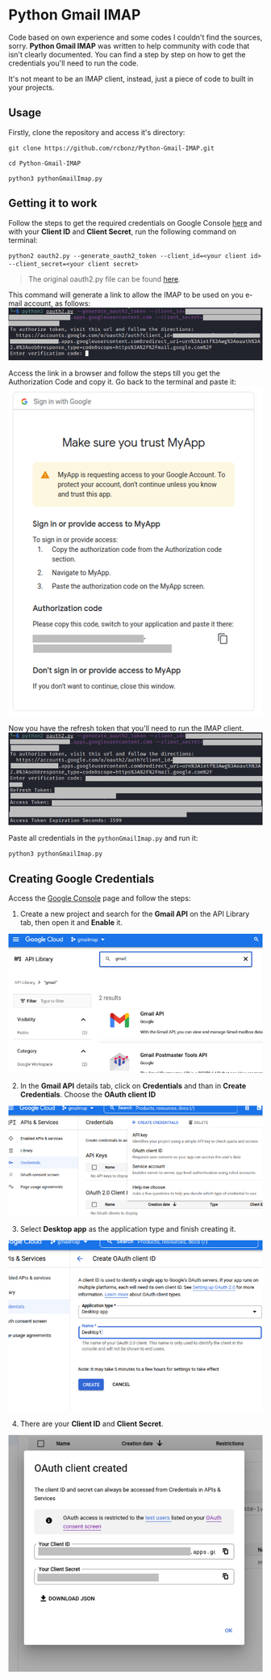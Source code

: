 # Python Gmail IMAP

Code based on own experience and some codes I couldn't find the sources, sorry. **Python Gmail IMAP** was written to help community with code that isn't clearly documented. You can find a step by step on how to get the credentials you'll need to run the code.

It's not meant to be an IMAP client, instead, just a piece of code to built in your projects.

## Usage
Firstly, clone the repository and access it's directory:
```
git clone https://github.com/rcbonz/Python-Gmail-IMAP.git
```
```
cd Python-Gmail-IMAP
```
```
python3 pythonGmailImap.py
```

## Getting it to work
Follow the steps to get the required credentials on Google Console [here](#creating-google-credentials) and with your **Client ID** and **Client Secret**, run the following command on terminal:
```
python2 oauth2.py --generate_oauth2_token --client_id=<your client id> --client_secret=<your client secret>
```
> The original oauth2.py file can be found [here](https://github.com/google/gmail-oauth2-tools/tree/master/python).

This command will generate a link to allow the IMAP to be used on you e-mail account, as follows:
![](https://github.com/rcbonz/Python-Gmail-IMAP/blob/main/gmail_imap_005.png?raw=true)

Access the link in a browser and follow the steps till you get the Authorization Code and copy it. Go back to the terminal and paste it:
![](https://github.com/rcbonz/Python-Gmail-IMAP/blob/main/gmail_imap_006.png?raw=true)

Now you have the refresh token that you'll need to run the IMAP client.
![](https://github.com/rcbonz/Python-Gmail-IMAP/blob/main/gmail_imap_007.png?raw=true)

Paste all credentials in the `pythonGmailImap.py` and run it:
```
python3 pythonGmailImap.py
```
## Creating Google Credentials
Access the [Google Console](https://console.cloud.google.com/) page and follow the steps:

1. Create a new project and search for the **Gmail API** on the API Library tab, then open it and **Enable** it.

![](https://github.com/rcbonz/Python-Gmail-IMAP/blob/main/gmail_imap_001.png?raw=true)

2. In the **Gmail API** details tab, click on **Credentials** and than in **Create Credentials**. Choose the **OAuth client ID**

![](https://github.com/rcbonz/Python-Gmail-IMAP/blob/main/gmail_imap_002.png?raw=true)

3. Select **Desktop app** as the application type and finish creating it.

![](https://github.com/rcbonz/Python-Gmail-IMAP/blob/main/gmail_imap_003.png?raw=true)

4. There are your **Client ID** and **Client Secret**.

![](https://github.com/rcbonz/Python-Gmail-IMAP/blob/main/gmail_imap_004.png?raw=true)

